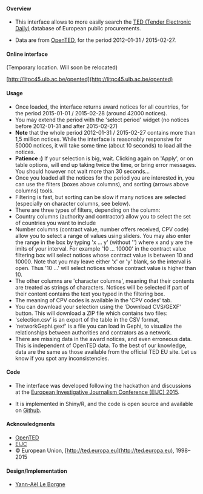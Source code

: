 #### Overview

* This interface allows to more easily search the [TED (Tender Electronic Daily)](http://ted.europa.eu/) database of European public procurements.

* Data are from [OpenTED](http://ted.openspending.org/), for the period 2012-01-31 / 2015-02-27. 

#### Online interface 

(Temporary location. Will soon be relocated)

[http://litpc45.ulb.ac.be/opented](http://litpc45.ulb.ac.be/opented)

#### Usage

* Once loaded, the interface returns award notices for all countries, for the period 2015-01-01 / 2015-02-28 (around 42000 notices).
* You may extend the period with the 'select period' widget (no notices before 2012-01-31 and after 2015-02-27)
* **Note** that the whole period 2012-01-31 / 2015-02-27 contains more than 1,5 million notices. While the interface is reasonably responsive for 50000 notices, it will take some time (about 10 seconds) to load all the notices. 
* **Patience :)** If your selection is big, wait. Clicking again on 'Apply', or on table options, will end up taking twice the time, or bring error messages. You should however not wait more than 30 seconds...
* Once you loaded all the notices for the period you are interested in, you can use the filters (boxes above columns), and sorting (arrows above columns) tools.
* Filtering is fast, but sorting can be slow if many notices are selected (especially on character columns, see below).
* There are three types of filters, depending on the column:
 * Country columns (authority and contractor) allow you to select the set of countries you want to include
 * Number columns (contract value, number offers received, CPV code) allow you to select a range of values using sliders. You may also enter the range in the box by typing 'x ... y' (without '') where x and y are the imits of your interval. For example '10 ... 10000' in the contract value filtering box will select notices whose contract value is between 10 and 10000. Note that you may leave either 'x' or 'y' blank, so the interval is open. Thus '10 ...' will select notices whose contract value is higher than 10.
 * The other columns are 'character columns', meaning that their contents are treated as strings of characters. Notices will be selected if part of their content contains the text you typed in the filtering box. 
* The meaning of CPV codes is available in the 'CPV codes' tab.
* You can download your selection using the 'Download CVS/GEXF' button. This will download a ZIP file which contains two files:
 *  'selection.csv' is an export of the table in the CSV format,
 * 'networkGephi.gexf' is a file you can load in Gephi, to visualize the relationships between authorities and contrators as a network.
* There are missing data in the award notices, and even erroneous data. This is independent of OpenTED data. To the best of our knowledge, data are the same as those available from the official TED EU site. Let us know if you spot any inconsistencies.

#### Code

* The interface was developed following the hackathon and discussions at the [European Investigative Journalism Conference (EIJC) 2015](http://www.journalismfund.eu/EIJC15).

* It is implemented in Shiny/R, and the code is open source and available on [Github](https://github.com/Yannael/OpenTED). 

#### Acknowledgments

* [OpenTED](http://ted.openspending.org)
* [EIJC](http://www.journalismfund.eu/EIJC15)
* © European Union, [http://ted.europa.eu](http://ted.europa.eu), 1998–2015

#### Design/Implementation

* [Yann-Aël Le Borgne](http://www.ulb.ac.be/di/map/yleborgn/)





